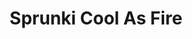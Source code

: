 ---
slug: sprunki-cool-as-fire-2247
title: Sprunki Cool As Fire
description: "Sprunki Cool As Fire is an exciting online game. Play for free directly in your browser!"
icon: /images/popular_mods/Sprunki Cool As Fire.png
url: https://wowtbc.net/sprunkin/cool-as-fire/index.html
previewImage: /images/popular_mods/Sprunki Cool As Fire.png
type: popular mods

# SEO配置
seo:
  title: "Sprunki Cool As Fire - Play Free Online Game | Fun Browser Games"
  description: "Sprunki Cool As Fire - Play this fun online game for free in your browser. No download required!"
  ogImage: "/images/popular_mods/Sprunki Cool As Fire.png"
  keywords: "sprunki-cool-as-fire-2247, online game, browser game, free game, popular mods game, play online"

videoUrls:
  - https://www.youtube.com/embed/example1
  - https://www.youtube.com/embed/example2

whyPlay:
  title: "Why Play Sprunki Cool As Fire?"
  items:
    - "Immersive Gameplay: Sprunki Cool As Fire offers an engaging and immersive gaming experience that will keep you entertained for hours"
    - "Challenging Levels: Test your skills with increasingly difficult challenges and obstacles"
    - "Beautiful Graphics: Enjoy stunning visuals and smooth animations that bring the game world to life"
    - "Regular Updates: New content and features are added regularly to keep the game fresh and exciting"
    - "Free to Play: Experience all the fun without spending a penny"
    - "Community Features: Connect with other players, share strategies, and compete for high scores"
    - "Cross-Platform: Play on any device with a web browser, no downloads required"

features:
  title: "Key Features of Sprunki Cool As Fire"
  image: "/images/popular_mods/Sprunki Cool As Fire.png"
  items:
    - "Intuitive Controls: Easy to learn controls make Sprunki Cool As Fire accessible for players of all skill levels"
    - "Multiple Game Modes: Enjoy various gameplay options that provide different challenges and experiences"
    - "Character Customization: Personalize your gaming experience with unique characters and items"
    - "Achievement System: Complete special tasks to earn rewards and recognition"
    - "Leaderboards: Compete with players worldwide and see who can achieve the highest scores"

characteristics:
  title: "Game Characteristics"
  image: "/images/popular_mods/Sprunki Cool As Fire.png"
  items:
    - "Genre: Popular mods game with elements of strategy and skill"
    - "Difficulty: Suitable for both casual gamers and those seeking a challenge"
    - "Play Time: Quick sessions or extended gameplay, depending on your preference"
    - "Art Style: Vibrant and engaging visuals that enhance the gaming experience"
    - "Sound Design: Immersive audio that complements the gameplay perfectly"

info: "Sprunki Cool As Fire is an exciting online game that offers players a unique and engaging gaming experience. With its intuitive controls, stunning visuals, and challenging gameplay, Sprunki Cool As Fire provides hours of entertainment for players of all ages and skill levels. Whether you're looking for a quick gaming session during a break or an extended play session, Sprunki Cool As Fire delivers an immersive experience that will keep you coming back for more. The game features multiple levels of increasing difficulty, ensuring that players are constantly challenged as they progress. With regular updates adding new content and features, Sprunki Cool As Fire remains fresh and exciting, providing endless entertainment options for its growing community of players."

howToPlayIntro: "Welcome to Sprunki Cool As Fire! This guide will walk you through the basics and help you master the game. Whether you're a beginner or looking to improve your skills, these tips and instructions will enhance your gaming experience."

howToPlaySteps:
  - title: "Getting Started"
    description: "Begin your Sprunki Cool As Fire adventure by familiarizing yourself with the controls. Use your keyboard or mouse to navigate through the game interface. The tutorial will guide you through the basic mechanics and help you understand the objectives."
  - title: "Understanding the Objectives"
    description: "In Sprunki Cool As Fire, your main goal is to progress through levels by completing specific objectives. Each level presents unique challenges that require different strategies and approaches."
  - title: "Mastering the Controls"
    description: "Practice using the controls to improve your precision and reaction time. Sprunki Cool As Fire requires quick reflexes and strategic thinking to overcome obstacles and defeat opponents."
  - title: "Utilizing Power-ups"
    description: "Collect power-ups throughout the game to enhance your abilities and overcome difficult challenges. Each power-up offers unique advantages that can be crucial for success."
  - title: "Developing Strategies"
    description: "As you progress in Sprunki Cool As Fire, develop effective strategies for different scenarios. Analyze patterns, anticipate challenges, and adapt your approach to maximize your performance."

faq:
  title: "Frequently Asked Questions about Sprunki Cool As Fire"
  items:
    - question: "Is Sprunki Cool As Fire free to play?"
      answer: "Yes, Sprunki Cool As Fire is completely free to play directly in your web browser. No downloads or purchases are required to enjoy the full game experience."
    - question: "Can I play Sprunki Cool As Fire on mobile devices?"
      answer: "Yes, Sprunki Cool As Fire is optimized for both desktop and mobile play. You can enjoy the game on any device with a web browser and internet connection."
    - question: "Are there any in-game purchases?"
      answer: "While Sprunki Cool As Fire is free to play, there may be optional in-game purchases available for cosmetic items or additional features that don't affect core gameplay."
    - question: "How often is Sprunki Cool As Fire updated?"
      answer: "The developers regularly update Sprunki Cool As Fire with new content, features, and improvements based on player feedback and game performance."
    - question: "Can I play Sprunki Cool As Fire offline?"
      answer: "Currently, Sprunki Cool As Fire requires an internet connection to play as it's a browser-based online game."
    - question: "Is Sprunki Cool As Fire suitable for children?"
      answer: "Yes, Sprunki Cool As Fire is designed to be family-friendly and suitable for players of all ages."
    - question: "How do I report bugs or issues?"
      answer: "If you encounter any problems while playing Sprunki Cool As Fire, you can report them through the game's support page or contact the developers directly through their website."
    - question: "Still Have Questions?"
      answer: "If you have additional questions about Sprunki Cool As Fire that aren't covered in this FAQ, please visit our support center or contact our customer service team for assistance."
---